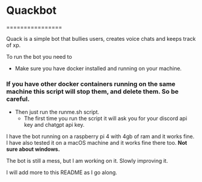 # Quackbot
================

Quack is a simple bot that bullies users, creates voice chats and keeps track of xp.

To run the bot you need to 
- Make sure you have docker installed and running on your machine.
### If you have other docker containers running on the same machine this script will stop them, and delete them. So be careful.
- Then just run the runme.sh script.
  - The first time you run the script it will ask you for your discord api key and chatgpt api key.

I have the bot running on a raspberry pi 4 with 4gb of ram and it works fine. I have also tested it on a macOS machine and it works fine there too. **Not sure about windows.**

The bot is still a mess, but I am working on it. Slowly improving it.

I will add more to this README as I go along.
